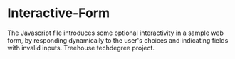 # Interactive-Form

The Javascript file introduces some optional interactivity in a sample web form, by responding dynamically to the user's choices and indicating fields with invalid inputs. Treehouse techdegree project.
